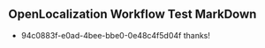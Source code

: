 ## OpenLocalization Workflow Test MarkDown
* 94c0883f-e0ad-4bee-bbe0-0e48c4f5d04f thanks!

<!--HONumber=Jul16_HO2-->


